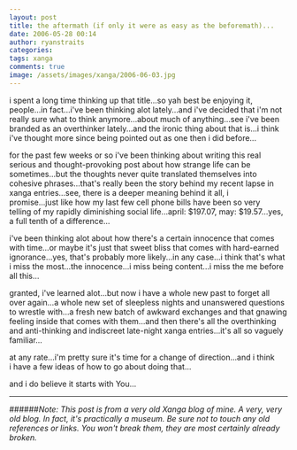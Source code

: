 ```yaml
---
layout: post
title: the aftermath (if only it were as easy as the beforemath)...
date: 2006-05-28 00:14
author: ryanstraits
categories:
tags: xanga
comments: true
image: /assets/images/xanga/2006-06-03.jpg
---
```


i spent a long time thinking up that title...so yah best be enjoying it, people...in fact...i've been thinking alot lately...and i've decided that i'm not really sure what to think anymore...about much of anything...see i've been branded as an overthinker lately...and the ironic thing about that is...i think i've thought more since being pointed out as one then i did before...

<!-- break -->

for the past few weeks or so i've been thinking about writing this real serious and thought-provoking post about how strange life can be sometimes...but the thoughts never quite translated themselves into cohesive phrases...that's really been the story behind my recent lapse in xanga entries...see, there is a deeper meaning behind it all, i promise...just like how my last few cell phone bills have been so very telling of my rapidly diminishing social life...april: $197.07, may: $19.57...yes, a full tenth of a difference...

i've been thinking alot about how there's a certain innocence that comes with time...or maybe it's just that sweet bliss that comes with hard-earned ignorance...yes, that's probably more likely...in any case...i think that's what i miss the most...the innocence...i miss being content...i miss the me before all this...

granted, i've learned alot...but now i have a whole new past to forget all over again...a whole new set of sleepless nights and unanswered questions to wrestle with...a fresh new batch of awkward exchanges and that gnawing feeling inside that comes with them...and then there's all the overthinking and anti-thinking and indiscreet late-night xanga entries...it's all so vaguely familiar...

at any rate...i'm pretty sure it's time for a change of direction...and i think i have a few ideas of how to go about doing that...

and i do believe it starts with You...

---

######*Note: This post is from a very old Xanga blog of mine. A very, very old blog. In fact, it's practically a museum. Be sure not to touch any old references or links. You won't break them, they are most certainly already broken.*
